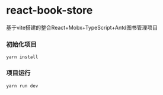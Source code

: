 # react-book-store
基于vite搭建的整合React+Mobx+TypeScript+Antd图书管理项目
### 初始化项目
``yarn install``
### 项目运行
``yarn run dev``
